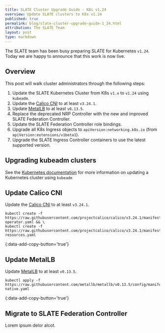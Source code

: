 ```yaml
---
title: SLATE Cluster Upgrade Guide - K8s v1.24
overview: Update SLATE clusters to K8s v1.24
published: true
permalink: blog/slate-cluster-upgrade-guide-1_24.html
attribution: The SLATE Team
layout: post
type: markdown
---
```


The SLATE team has been busy preparing SLATE for Kubernetes `v1.24`. Today we are happy to announce that this work is now live.

<!--end_excerpt-->

## Overview

This post will walk cluster administrators through the following steps:

1. Update the SLATE Kubernetes Cluster from K8s `v1.x` to `v1.24` using `kubeadm`.
2. Update the [Calico CNI](https://projectcalico.docs.tigera.io/about/about-calico) to at least `v3.24.1`.
3. Update [MetalLB](https://metallb.universe.tf/) to at least `v0.13.5`.
4. Replace the deprecated NRP Controller with the new and improved SLATE Federation Controller.
5. Update the SLATE Federation Controller role bindings.
6. Upgrade all K8s Ingress objects to `apiVersion:networking.k8s.io` (from `apiVersion:extensions/v1beta1`).
7. Upgrade the SLATE Ingress Controller containers to use the latest supported version.

## Upgrading kubeadm clusters

See the [Kubernetes documentation](https://kubernetes.io/docs/tasks/administer-cluster/kubeadm/kubeadm-upgrade/) for more information on updating a Kubernetes cluster using `kubeadm`

## Update Calico CNI 

Update the [Calico CNI](https://projectcalico.docs.tigera.io/about/about-calico) to at least `v3.24.1`.

```shell
kubectl create -f https://raw.githubusercontent.com/projectcalico/calico/v3.24.1/manifests/tigera-operator.yaml && \
kubectl create -f https://raw.githubusercontent.com/projectcalico/calico/v3.24.1/manifests/custom-resources.yaml
```
{:data-add-copy-button='true'}

## Update MetalLB

Update [MetalLB](https://metallb.universe.tf/) to at least `v0.13.5`.

```shell
kubectl apply -f https://raw.githubusercontent.com/metallb/metallb/v0.13.5/config/manifests/metallb-native.yaml
```
{:data-add-copy-button='true'}

## Migrate to SLATE Federation Controller

Lorem ipsum delor alcot.

